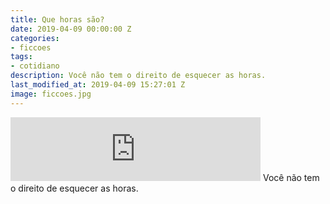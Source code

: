 ```yaml
---
title: Que horas são?
date: 2019-04-09 00:00:00 Z
categories:
- ficcoes
tags:
- cotidiano
description: Você não tem o direito de esquecer as horas.
last_modified_at: 2019-04-09 15:27:01 Z
image: ficcoes.jpg
---
```


<iframe src="https://anchor.fm/podcastficcoes/embed/episodes/Que-horas-so-e3pik6" height="102px" width="400px" frameborder="0" scrolling="no"></iframe>
Você não tem o direito de esquecer as horas.
